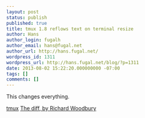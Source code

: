 ```yaml
---
layout: post
status: publish
published: true
title: tmux 1.8 reflows text on terminal resize
author: Hans
author_login: fugalh
author_email: hans@fugal.net
author_url: http://hans.fugal.net/
wordpress_id: 1311
wordpress_url: http://hans.fugal.net/blog/?p=1311
date: 2013-08-02 15:22:20.000000000 -07:00
tags: []
comments: []
---
```

This changes everything.

<a href="http://tmux.sourceforge.net/" title="tmux">tmux</a>
<a href="http://sourceforge.net/p/tmux/tmux-code/ci/8903c1f167839569b7514508b38988aa6486575c/" title="The diff">The diff, by Richard Woodbury</a>

